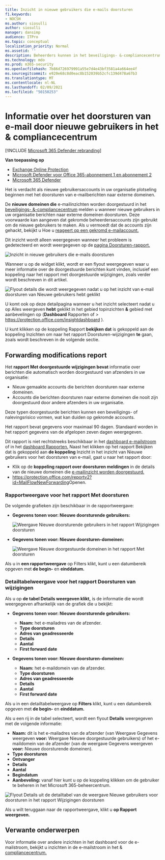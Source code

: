 ```yaml
---
title: Inzicht in nieuwe gebruikers die e-mails doorsturen
f1.keywords:
- NOCSH
ms.author: siosulli
author: siosulli
manager: dansimp
audience: ITPro
ms.topic: conceptual
localization_priority: Normal
ms.assetid: ''
description: Beheerders kunnen in het beveiligings- &-compliancecentrum leren hoe ze het inzicht in e-mail doorsturen nieuwe gebruikers kunnen gebruiken om te onderzoeken wanneer gebruikers in hun organisatie berichten naar nieuwe domeinen doorsturen.
ms.technology: mdo
ms.prod: m365-security
ms.openlocfilehash: 7b86d726979991a55e7d4e43bf3581a4a664ee4f
ms.sourcegitcommit: e920e68c8d0eac8b152039b52cfc139d478a67b3
ms.translationtype: MT
ms.contentlocale: nl-NL
ms.lasthandoff: 02/09/2021
ms.locfileid: "50150253"
---
```

# <a name="new-users-forwarding-email-insight-in-the-security--compliance-center"></a>Informatie over het doorsturen van e-mail door nieuwe gebruikers in het & compliancecentrum

[!INCLUDE [Microsoft 365 Defender rebranding](../includes/microsoft-defender-for-office.md)]

**Van toepassing op**
- [Exchange Online Protection](https://go.microsoft.com/fwlink/?linkid=2148611)
- [Microsoft Defender voor Office 365-abonnement 1 en abonnement 2](https://go.microsoft.com/fwlink/?linkid=2148715)
- [Microsoft 365 Defender](https://go.microsoft.com/fwlink/?linkid=2118804)

Het is verdacht als nieuwe gebruikersaccounts in uw organisatie plotseling beginnen met het doorsturen van e-mailberichten naar externe domeinen.

De **nieuwe domeinen die** e-mailinzichten worden doorgestuurd in het [beveiligings- &-compliancecentrum](https://protection.office.com) melden u wanneer nieuwe gebruikers in uw organisatie berichten naar externe domeinen doorsturen. Deze voorwaarde kan aangeven dat gekromde beheerdersaccounts zijn gebruikt om de nieuwe gebruikers te maken. Als u vermoedt dat de accounts zijn gehackt, bekijkt u Hoe u [reageert op een gekromd e-mailaccount.](responding-to-a-compromised-email-account.md)

Dit inzicht wordt alleen weergegeven wanneer het probleem is gedetecteerd en wordt weergegeven op de [pagina Doorsturen-rapport.](view-mail-flow-reports.md#forwarding-report)

![Inzicht in nieuwe gebruikers die e-mails doorsturen](../../media/mfi-new-users-forwarding-email.png)

Wanneer u op de widget klikt, wordt er een flyout weergegeven waar u meer [](#forwarding-modifications-report) informatie over de doorgestuurde berichten kunt vinden, inclusief een koppeling naar het rapport met doorgestuurde wijzigingen, zoals verder wordt beschreven in dit artikel.

![Flyout details die wordt weergegeven nadat u op het inzicht van e-mail doorsturen van Nieuwe gebruikers hebt geklikt](../../media/mfi-new-users-forwarding-email-details.png)

U komt ook op deze detailpagina wanneer u het inzicht selecteert nadat u op Alles weergeven **hebt** geklikt in het gebied topinzichten **&** gebied met aanbevelingen op (**Dashboard** Rapporten of \>  <https://protection.office.com/insightdashboard> ).

U kunt klikken op de koppeling Rapport **bekijken dat** is gekoppeld aan de koppeling Inzichten om naar het rapport Doorsturen-wijzigingen **te** gaan, zoals wordt beschreven in de volgende sectie.

## <a name="forwarding-modifications-report"></a>Forwarding modifications report

Het **rapport Met doorgestuurde wijzigingen bevat** informatie over berichten die automatisch worden doorgestuurd van afzenders in uw organisatie:

- Nieuw gemaakte accounts die berichten doorsturen naar externe domeinen.
- Accounts die berichten doorsturen naar externe domeinen die nooit zijn doorgestuurd door andere afzenders in uw organisatie.

Deze typen doorgestuurde berichten kunnen een beveiligings- of nalevingsrisico vormen, wat kan duiden op gekromde accounts.

Het rapport bevat gegevens voor maximaal 90 dagen. Standaard worden in het rapport gegevens van de afgelopen zeven dagen weergegeven.

Dit rapport is niet rechtstreeks beschikbaar in het [dashboard e-mailstroom](mail-flow-insights-v2.md) of in het [dashboard Rapporten.](view-mail-flow-reports.md) Naast het klikken op het rapport Bekijken  dat is gekoppeld aan **de koppeling** Inzicht in het inzicht van Nieuwe gebruikers voor het doorsturen van e-mail, gaat u naar het rapport door:

- Klik op de **koppeling rapport over doorsturen meldingen** in de details van de nieuwe domeinen die [e-mailinzicht worden doorgestuurd.](mfi-new-domains-being-forwarded-email.md)
- <https://protection.office.com/reportv2?id=MailFlowNewForwarding>Openen.

### <a name="report-view-for-the-forwarding-modifications-report"></a>Rapportweergave voor het rapport Met doorsturen

De volgende grafieken zijn beschikbaar in de rapportweergave:

- **Gegevens tonen voor: Nieuwe doorsturende gebruikers:**

  ![Weergave Nieuwe doorsturende gebruikers in het rapport Wijzigingen doorsturen](../../media/forwarding-modifications-report-new-forwarding-users.png)

- **Gegevens tonen voor: Nieuwe doorsturen-domeinen:**

  ![Weergave Nieuwe doorgestuurde domeinen in het rapport Met doorsturen](../../media/forwarding-modifications-report-new-forwarded-domains.png)

Als u in **een rapportweergave** op Filters klikt, kunt u een datumbereik opgeven met **de begin-** en **einddatum.**

### <a name="details-table-view-for-the-forwarding-modifications-report"></a>Detailtabelweergave voor het rapport Doorsturen van wijzigingen

Als u op **de tabel Details weergeven klikt,** is de informatie die wordt weergegeven afhankelijk van de grafiek die u bekijkt:

- **Gegevens tonen voor: Nieuwe doorsturende gebruikers:**

  - **Naam:** het e-mailadres van de afzender.
  - **Type doorsturen**
  - **Adres van geadresseerde**
  - **Details**
  - **Aantal**
  - **First forward date**

- **Gegevens tonen voor: Nieuwe doorsturen-domeinen:**

  - **Naam:** het e-maildomein van de afzender.
  - **Type doorsturen**
  - **Adres van geadresseerde**
  - **Details**
  - **Aantal**
  - **First forward date**

Als u in een detailtabelweergave op **Filters** klikt, kunt u een datumbereik opgeven met **de begin-** en **einddatum.**

Als u een rij in de tabel selecteert, wordt een flyout **Details** weergegeven met de volgende informatie:

- **Naam:** dit is het e-mailadres van de afzender (van Weergave Gegevens weergeven **voor:** Weergave Nieuwe doorgestuurde gebruikers) of het e-maildomein van de afzender (van de weergave Gegevens weergeven **voor:** Nieuwe doorsturende domeinen).
- **Type doorsturen**
- **Ontvanger**
- **Details**
- **Aantal**
- **Begindatum**
- **Aanbeveling:** vanaf hier kunt u op de koppeling klikken om de gebruiker te beheren in het Microsoft 365-beheercentrum.

![Flyout Details uit de detailtabel van de weergave Nieuwe gebruikers voor doorsturen in het rapport Wijzigingen doorsturen](../../media/mfi-forwarding-modifications-report-new-forwarding-users-view-details-table-details.png)

Als u wilt teruggaan naar de rapportweergave, klikt u **op Rapport weergeven.**

## <a name="related-topics"></a>Verwante onderwerpen

Voor informatie over andere inzichten in het dashboard voor de e-mailstroom, bekijkt u inzichten in de e-mailstroom in het & [compliancecentrum.](mail-flow-insights-v2.md)
